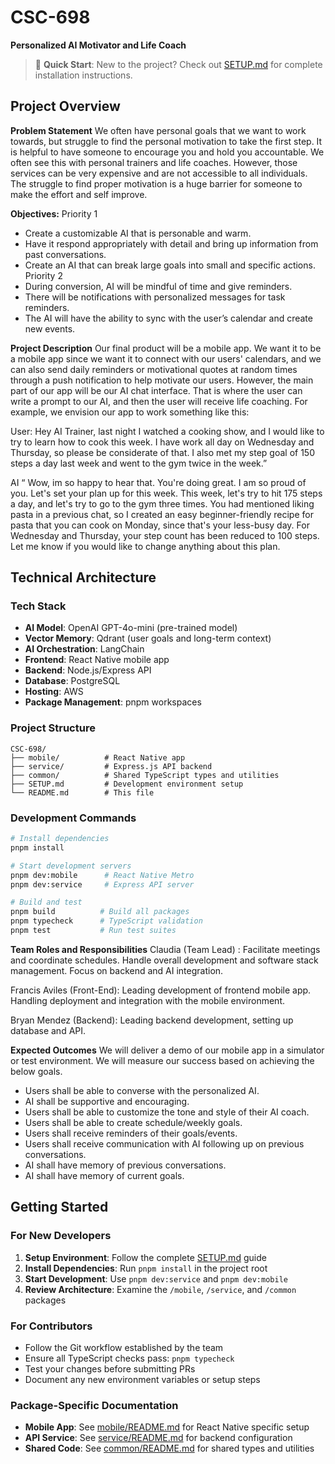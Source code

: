 # CSC-698
**Personalized AI Motivator and Life Coach**

> 🚀 **Quick Start**: New to the project? Check out [SETUP.md](./SETUP.md) for complete installation instructions.

## Project Overview

**Problem Statement**
We often have personal goals that we want to work towards, but struggle to find the personal motivation to take the first step. It is helpful to have someone to encourage you and hold you accountable. We often see this with personal trainers and life coaches. However, those services can be very expensive and are not accessible to all individuals. The struggle to find proper motivation is a huge barrier for someone to make the effort and self improve.

**Objectives:**
Priority 1 
- Create a customizable AI that is personable and warm.
- Have it respond appropriately with detail and bring up information from past conversations.
- Create an AI that can break large goals into small and specific actions.
Priority 2
- During conversion, AI will be mindful of time and give reminders.
- There will be notifications with personalized messages for task reminders.
- The AI will have the ability to sync with the user’s calendar and create new events.
  
**Project Description**
Our final product will be a mobile app. We want it to be a mobile app since we want it to connect with our users' calendars, and we can also send daily reminders or motivational quotes at random times through a push notification to help motivate our users. However, the main part of our app will be our AI chat interface. That is where the user can write a prompt to our AI, and then the user will receive life coaching. For example, we envision our app to work something like this:

User: Hey AI Trainer, last night I watched a cooking show, and I would like to try to learn how to cook this week. I have work all day on Wednesday and Thursday, so please be considerate of that. I also met my step goal of 150 steps a day last week and went to the gym twice in the week.”

AI “ Wow, im so happy to hear that. You're doing great. I am so proud of you. Let's set your plan up for this week. This week, let's try to hit 175 steps a day, and let's try to go to the gym three times. You had mentioned liking pasta in a previous chat, so I created an easy beginner-friendly recipe for pasta that you can cook on Monday, since that's your less-busy day. For Wednesday and Thursday, your step count has been reduced to 100 steps. Let me know if you would like to change anything about this plan.

## Technical Architecture

### Tech Stack
- **AI Model**: OpenAI GPT-4o-mini (pre-trained model)
- **Vector Memory**: Qdrant (user goals and long-term context)
- **AI Orchestration**: LangChain
- **Frontend**: React Native mobile app
- **Backend**: Node.js/Express API
- **Database**: PostgreSQL
- **Hosting**: AWS
- **Package Management**: pnpm workspaces

### Project Structure
```
CSC-698/
├── mobile/          # React Native app
├── service/         # Express.js API backend  
├── common/          # Shared TypeScript types and utilities
├── SETUP.md         # Development environment setup
└── README.md        # This file
```

### Development Commands
```bash
# Install dependencies
pnpm install

# Start development servers
pnpm dev:mobile      # React Native Metro
pnpm dev:service     # Express API server

# Build and test
pnpm build          # Build all packages
pnpm typecheck      # TypeScript validation
pnpm test           # Run test suites
```

**Team Roles and Responsibilities**
Claudia (Team Lead) : Facilitate meetings and coordinate schedules. Handle overall development and software stack management. Focus on backend and AI integration.

Francis Aviles (Front-End): Leading development of frontend mobile app. Handling deployment and integration with the mobile environment.

Bryan Mendez (Backend): Leading backend development, setting up database and API. 

**Expected Outcomes**
We will deliver a demo of our mobile app in a simulator or test environment. We will measure our success based on achieving the below goals.

- Users shall be able to converse with the personalized AI.
- AI shall be supportive and encouraging.
- Users shall be able to customize the tone and style of their AI coach.
- Users shall be able to create schedule/weekly goals.
- Users shall receive reminders of their goals/events.
- Users shall receive communication with AI following up on previous conversations.
- AI shall have memory of previous conversations.
- AI shall have memory of current goals.

## Getting Started

### For New Developers
1. **Setup Environment**: Follow the complete [SETUP.md](./SETUP.md) guide
2. **Install Dependencies**: Run `pnpm install` in the project root
3. **Start Development**: Use `pnpm dev:service` and `pnpm dev:mobile` 
4. **Review Architecture**: Examine the `/mobile`, `/service`, and `/common` packages

### For Contributors
- Follow the Git workflow established by the team
- Ensure all TypeScript checks pass: `pnpm typecheck`
- Test your changes before submitting PRs
- Document any new environment variables or setup steps

### Package-Specific Documentation
- **Mobile App**: See [mobile/README.md](./mobile/README.md) for React Native specific setup
- **API Service**: See [service/README.md](./service/README.md) for backend configuration  
- **Shared Code**: See [common/README.md](./common/README.md) for shared types and utilities
